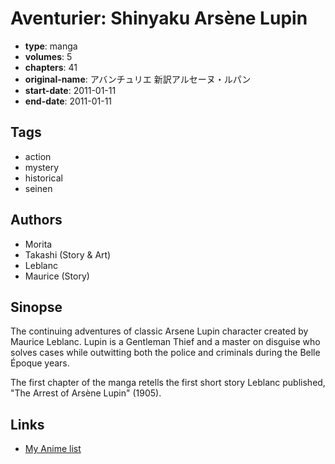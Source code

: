 # Aventurier: Shinyaku Arsène Lupin

-   **type**: manga
-   **volumes**: 5
-   **chapters**: 41
-   **original-name**: アバンチュリエ 新訳アルセーヌ・ルパン
-   **start-date**: 2011-01-11
-   **end-date**: 2011-01-11

## Tags

-   action
-   mystery
-   historical
-   seinen

## Authors

-   Morita
-   Takashi (Story & Art)
-   Leblanc
-   Maurice (Story)

## Sinopse

The continuing adventures of classic Arsene Lupin character created by Maurice Leblanc. Lupin is a Gentleman Thief and a master on disguise who solves cases while outwitting both the police and criminals during the Belle Époque years.

The first chapter of the manga retells the first short story Leblanc published, "The Arrest of Arsène Lupin" (1905).

## Links

-   [My Anime list](https://myanimelist.net/manga/25021/Aventurier__Shinyaku_Arsène_Lupin)
